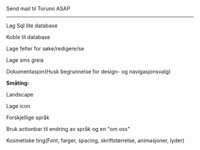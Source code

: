 <p>Send mail til Torunn ASAP</p>
<hr>

<p>Lag Sql lite database</p>
<p>Koble til database</p>
<p>Lage felter for søke/redigere/se</p>
<p>Lage sms greia</p>
<p>Dokumentasjon(Husk begrunnelse for design- og navigasjonsvalg)</p>

<p><strong>Småting:</strong></p>
<p>Landscape</p>
<p>Lage icon</p>
<p>Forskjellige språk</p>
<p>Bruk actionbar til endring av språk og en "om oss"</p>
<p>Kosmetiske ting(Font, farger, spacing, skriftstørrelse, animasjoner, lyder)</p>
